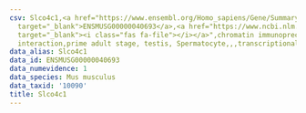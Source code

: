```yaml
---
csv: Slco4c1,<a href="https://www.ensembl.org/Homo_sapiens/Gene/Summary?db=core;g=ENSMUSG00000040693"
  target="_blank">ENSMUSG00000040693</a>,<a href="https://www.ncbi.nlm.nih.gov/pubmed/25450459"
  target="_blank"><i class="fas fa-file"></i></a>",chromatin immunoprecipitation assay,direct
  interaction,prime adult stage, testis, Spermatocyte,,,transcriptional regulation,
data_alias: Slco4c1
data_id: ENSMUSG00000040693
data_numevidence: 1
data_species: Mus musculus
data_taxid: '10090'
title: Slco4c1
---
```

